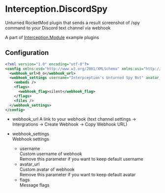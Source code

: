 # Interception.DiscordSpy

Unturned RocketMod plugin that sends a result screenshot of /spy command to your Discord text channel via webhook
	
A part of [Interception.Module](https://github.com/interception-plugins/Interception.Module) example plugins

## Configuration

```xml
<?xml version="1.0" encoding="utf-8"?>
<config xmlns:xsd="http://www.w3.org/2001/XMLSchema" xmlns:xsi="http://www.w3.org/2001/XMLSchema-instance">
  <webhook_url>0_o</webhook_url>
  <webhook_settings username="Interpception's Unturned Spy Bot" avatar_url="https://sun9-32.userapi.com/impg/rSFId7czTetdDX6BKpqMMZbb6Rt1yNZsKKHbPg/L5jmIUatvhg.jpg?size=736x736&amp;quality=95&amp;sign=a245352bd74d713be44df3d66ff985f5&amp;type=album">
    <embeds />
    <flags>
      <webhook_flag>silent</webhook_flag>
    </flags>
    <files />
  </webhook_settings>
</config>
```

- webhook_url
A link to your webhook (text channel settings -> Intergrations -> Create Webhook -> Copy Webhook URL)

- webhook_settings  
Webhook settings  
	- username  
	Custom username of webhook  
	Remove this parameter if you want to keep default username  
	- avatar_url  
	Custom avatar of webhook  
	Remove this parameter if you want to keep default avatar  
	- flags  
	Message flags